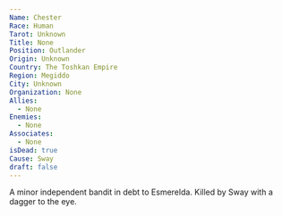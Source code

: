```yaml
---
Name: Chester
Race: Human
Tarot: Unknown
Title: None
Position: Outlander
Origin: Unknown
Country: The Toshkan Empire
Region: Megiddo
City: Unknown
Organization: None
Allies:
  - None
Enemies:
  - None
Associates:
  - None
isDead: true
Cause: Sway
draft: false
---
```

A minor independent bandit in debt to Esmerelda. Killed by Sway with a dagger to the eye.
